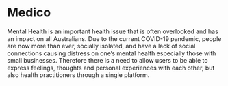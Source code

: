 # Medico

Mental Health is an important health issue that is often overlooked and has an impact on all Australians. 
Due to the current COVID-19 pandemic, people are now more than ever, socially isolated, and have a lack of social connections causing distress on one’s mental health especially those with small businesses. Therefore there is a need to allow users to be able to express feelings, thoughts and personal experiences with each other, but also health practitioners through a single platform.
